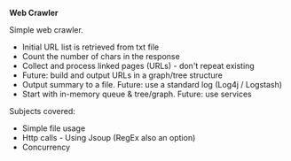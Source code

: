 **Web Crawler**

Simple web crawler.
- Initial URL list is retrieved from txt file
- Count the number of chars in the response
- Collect and process linked pages (URLs) - don't repeat existing
- Future: build and output URLs in a graph/tree structure
- Output summary to a file. Future: use a standard log (Log4j / Logstash)
- Start with in-memory queue & tree/graph. Future: use services 

Subjects covered:
- Simple file usage
- Http calls - Using Jsoup (RegEx also an option)
- Concurrency





